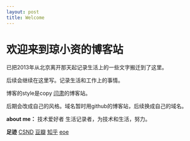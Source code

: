 ```yaml
---
layout: post
title: Welcome
---
```


# 欢迎来到琼小资的博客站

已把2013年从北京离开那天起记录生活上的一些文字搬迁到了这里。

后续会继续在这里写。记录生活和工作上的事情。

博客的style是copy [闫肃](suyan.org)的博客站。

后期会改成自己的风格。域名暂时用github的博客站，后续换成自己的域名。

<b>about me：</b>
	技术爱好者  生活记录者，为技术和生活，努力。

<b>足迹</b>
	[CSND](http://blog.csdn.net/luozhi3527)  [豆瓣](http://www.douban.com/people/54613644/)  [知乎](http://www.zhihu.com/people/qiong-xiao-zi)  [eoe](http://www.eoeandroid.com/space-uid-647584.html)